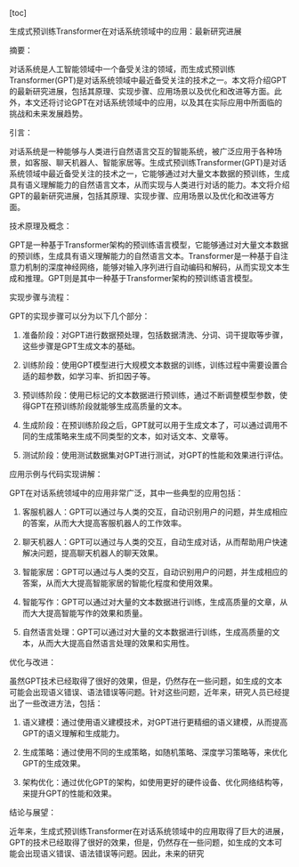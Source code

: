 
[toc]                    
                
                
生成式预训练Transformer在对话系统领域中的应用：最新研究进展

摘要：

对话系统是人工智能领域中一个备受关注的领域，而生成式预训练Transformer(GPT)是对话系统领域中最近备受关注的技术之一。本文将介绍GPT的最新研究进展，包括其原理、实现步骤、应用场景以及优化和改进等方面。此外，本文还将讨论GPT在对话系统领域中的应用，以及其在实际应用中所面临的挑战和未来发展趋势。

引言：

对话系统是一种能够与人类进行自然语言交互的智能系统，被广泛应用于各种场景，如客服、聊天机器人、智能家居等。生成式预训练Transformer(GPT)是对话系统领域中最近备受关注的技术之一，它能够通过对大量文本数据的预训练，生成具有语义理解能力的自然语言文本，从而实现与人类进行对话的能力。本文将介绍GPT的最新研究进展，包括其原理、实现步骤、应用场景以及优化和改进等方面。

技术原理及概念：

GPT是一种基于Transformer架构的预训练语言模型，它能够通过对大量文本数据的预训练，生成具有语义理解能力的自然语言文本。Transformer是一种基于自注意力机制的深度神经网络，能够对输入序列进行自动编码和解码，从而实现文本生成和推理。GPT则是其中一种基于Transformer架构的预训练语言模型。

实现步骤与流程：

GPT的实现步骤可以分为以下几个部分：

1. 准备阶段：对GPT进行数据预处理，包括数据清洗、分词、词干提取等步骤，这些步骤是GPT生成文本的基础。

2. 训练阶段：使用GPT模型进行大规模文本数据的训练，训练过程中需要设置合适的超参数，如学习率、折扣因子等。

3. 预训练阶段：使用已标记的文本数据进行预训练，通过不断调整模型参数，使得GPT在预训练阶段就能够生成高质量的文本。

4. 生成阶段：在预训练阶段之后，GPT就可以用于生成文本了，可以通过调用不同的生成策略来生成不同类型的文本，如对话文本、文章等。

5. 测试阶段：使用测试数据集对GPT进行测试，对GPT的性能和效果进行评估。

应用示例与代码实现讲解：

GPT在对话系统领域中的应用非常广泛，其中一些典型的应用包括：

1. 客服机器人：GPT可以通过与人类的交互，自动识别用户的问题，并生成相应的答案，从而大大提高客服机器人的工作效率。

2. 聊天机器人：GPT可以通过与人类的交互，自动生成对话，从而帮助用户快速解决问题，提高聊天机器人的聊天效果。

3. 智能家居：GPT可以通过与人类的交互，自动识别用户的问题，并生成相应的答案，从而大大提高智能家居的智能化程度和使用效果。

4. 智能写作：GPT可以通过对大量的文本数据进行训练，生成高质量的文章，从而大大提高智能写作的效果和质量。

5. 自然语言处理：GPT可以通过对大量的文本数据进行训练，生成高质量的文本，从而大大提高自然语言处理的效果和实用性。

优化与改进：

虽然GPT技术已经取得了很好的效果，但是，仍然存在一些问题，如生成的文本可能会出现语义错误、语法错误等问题。针对这些问题，近年来，研究人员已经提出了一些改进方法，包括：

1. 语义建模：通过使用语义建模技术，对GPT进行更精细的语义建模，从而提高GPT的语义理解和生成能力。

2. 生成策略：通过使用不同的生成策略，如随机策略、深度学习策略等，来优化GPT的生成效果。

3. 架构优化：通过优化GPT的架构，如使用更好的硬件设备、优化网络结构等，来提升GPT的性能和效果。

结论与展望：

近年来，生成式预训练Transformer在对话系统领域中的应用取得了巨大的进展，GPT的技术已经取得了很好的效果，但是，仍然存在一些问题，如生成的文本可能会出现语义错误、语法错误等问题。因此，未来的研究

